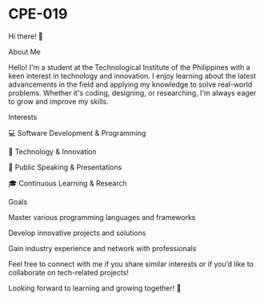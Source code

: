 # CPE-019
  Hi there! 👋
  
  About Me
  
  Hello! I'm a student at the Technological Institute of the Philippines with a keen interest in technology and innovation. I enjoy learning about the latest advancements in the field and applying my knowledge to solve real-world problems. Whether it's coding, designing, or researching, I'm always eager to grow and improve my skills.
  
  Interests
  
  💻 Software Development & Programming
  
  🔬 Technology & Innovation
  
  🎤 Public Speaking & Presentations
  
  🎓 Continuous Learning & Research
  
  Goals
  
  Master various programming languages and frameworks
  
  Develop innovative projects and solutions
  
  Gain industry experience and network with professionals
  
  Feel free to connect with me if you share similar interests or if you’d like to collaborate on tech-related projects!
  
  Looking forward to learning and growing together! 🚀

